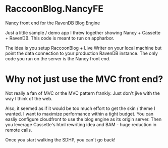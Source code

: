 RaccoonBlog.NancyFE
===================

Nancy front end for the RavenDB Blog Engine

Just a little sample / demo app I threw together showing Nancy + Cassette + RavenDB. This code is meant to run on appharbor.

The idea is you setup RaccoonBlog + Live Writer on your local machine but point the data connection to your production RavenDB instance. The only code you run on the server is the Nancy front end.

Why not just use the MVC front end?
===================

Not really a fan of MVC or the MVC pattern frankly. Just don't jive with the way I think of the web. 

Also, it seemed as if it would be too much effort to get the skin / theme I wanted. I want to maximize performance within a tight budget. You can easliy configure cloudfront to use the blog engine as its origin server. Then you leverage Cassette's html rewriting idea and BAM - huge reduction in remote calls.

Once you start walking the SDHP, you can't go back!
